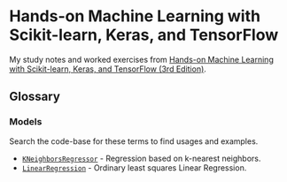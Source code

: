 # Hands-on Machine Learning with Scikit-learn, Keras, and TensorFlow

My study notes and worked exercises from
[Hands-on Machine Learning with Scikit-learn, Keras, and TensorFlow (3rd Edition)](https://www.oreilly.com/library/view/hands-on-machine-learning/9781098125967/).

## Glossary

### Models

Search the code-base for these terms to find usages and examples.

* [`KNeighborsRegressor`](https://scikit-learn.org/stable/modules/generated/sklearn.neighbors.KNeighborsRegressor.html) - Regression based on k-nearest neighbors.
* [`LinearRegression`](https://scikit-learn.org/stable/modules/generated/sklearn.linear_model.LinearRegression.html) - Ordinary least squares Linear Regression.
